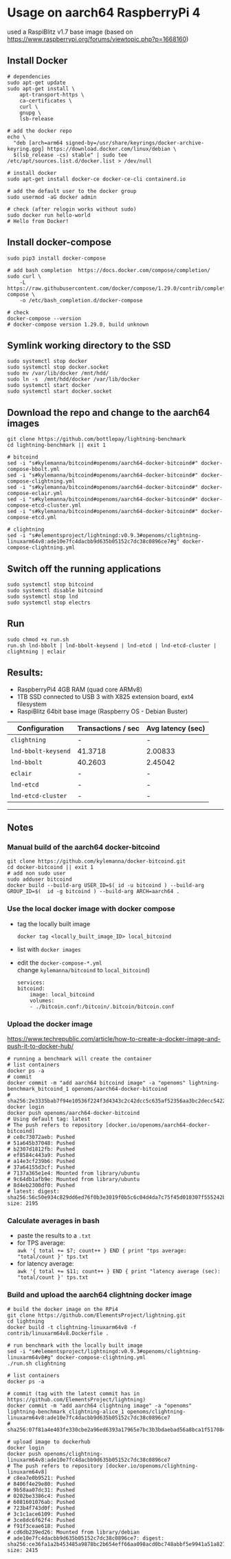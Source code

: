# Usage on aarch64 RaspberryPi 4 
used a RaspiBlitz v1.7 base image (based on https://www.raspberrypi.org/forums/viewtopic.php?p=1668160)

## Install Docker
```
# dependencies
sudo apt-get update
sudo apt-get install \
    apt-transport-https \
    ca-certificates \
    curl \
    gnupg \
    lsb-release

# add the docker repo
echo \
  "deb [arch=arm64 signed-by=/usr/share/keyrings/docker-archive-keyring.gpg] https://download.docker.com/linux/debian \
  $(lsb_release -cs) stable" | sudo tee /etc/apt/sources.list.d/docker.list > /dev/null

# install docker
sudo apt-get install docker-ce docker-ce-cli containerd.io

# add the default user to the docker group
sudo usermod -aG docker admin

# check (after relogin works without sudo)
sudo docker run hello-world
# Hello from Docker!
```

## Install docker-compose
```
sudo pip3 install docker-compose

# add bash completion  https://docs.docker.com/compose/completion/
sudo curl \
    -L https://raw.githubusercontent.com/docker/compose/1.29.0/contrib/completion/bash/docker-compose \
    -o /etc/bash_completion.d/docker-compose

# check
docker-compose --version
# docker-compose version 1.29.0, build unknown
```

## Symlink working directory to the SSD
```
sudo systemctl stop docker
sudo systemctl stop docker.socket
sudo mv /var/lib/docker /mnt/hdd/
sudo ln -s  /mnt/hdd/docker /var/lib/docker
sudo systemctl start docker
sudo systemctl start docker.socket
```

## Download the repo and change to the aarch64 images
```
git clone https://github.com/bottlepay/lightning-benchmark
cd lightning-benchmark || exit 1

# bitcoind
sed -i "s#kylemanna/bitcoind#openoms/aarch64-docker-bitcoind#" docker-compose-bbolt.yml
sed -i "s#kylemanna/bitcoind#openoms/aarch64-docker-bitcoind#" docker-compose-clightning.yml
sed -i "s#kylemanna/bitcoind#openoms/aarch64-docker-bitcoind#" docker-compose-eclair.yml
sed -i "s#kylemanna/bitcoind#openoms/aarch64-docker-bitcoind#" docker-compose-etcd-cluster.yml
sed -i "s#kylemanna/bitcoind#openoms/aarch64-docker-bitcoind#" docker-compose-etcd.yml

# clightning
sed -i "s#elementsproject/lightningd:v0.9.3#openoms/clightning-linuxarm64v8:ade10e7fc4dacbb9d635b05152c7dc38c0896ce7#g" docker-compose-clightning.yml
```
## Switch off the running applications
```
sudo systemctl stop bitcoind
sudo systemctl disable bitcoind
sudo systemctl stop lnd
sudo systemctl stop electrs
```

## Run
```
sudo chmod +x run.sh
run.sh lnd-bbolt | lnd-bbolt-keysend | lnd-etcd | lnd-etcd-cluster | clightning | eclair
```

## Results:
* RaspberryPi4 4GB RAM (quad core ARMv8)
* 1TB SSD connected to USB 3 with X825 extension board, ext4 filesystem
* RaspiBlitz 64bit base image (Raspberry OS - Debian Buster)

| Configuration | Transactions / sec | Avg latency (sec) |
|--|--|--|
|`clightning`|-| -  |
|`lnd-bbolt-keysend`| 41.3718 | 2.00833 |
|`lnd-bbolt`| 40.2603 | 2.45042 |
|`eclair`| - | - |
|`lnd-etcd`| - | - |
|`lnd-etcd-cluster`| - | - |

---
## Notes
### Manual build of the aarch64 docker-bitcoind
```
git clone https://github.com/kylemanna/docker-bitcoind.git
cd docker-bitcoind || exit 1
# add non sudo user
sudo adduser bitcoind
docker build --build-arg USER_ID=$( id -u bitcoind ) --build-arg GROUP_ID=$(  id -g bitcoind ) --build-arg ARCH=aarch64 .
```

### Use the local docker image with docker compose
* tag the locally built image
    ```
    docker tag <locally_built_image_ID> local_bitcoind
    ```
* list with `docker images`
  
* edit the `docker-compose-*.yml`  
 change `kylemanna/bitcoind` to `local_bitcoind`)
    ```
    services:
    bitcoind:
        image: local_bitcoind
        volumes:
        - ./bitcoin.conf:/bitcoin/.bitcoin/bitcoin.conf
    ```
### Upload the docker image
https://www.techrepublic.com/article/how-to-create-a-docker-image-and-push-it-to-docker-hub/
```
# running a benchmark will create the container
# list containers
docker ps -a
# commit
docker commit -m "add aarch64 bitcoind image" -a "openoms" lightning-benchmark_bitcoind_1 openoms/aarch64-docker-bitcoind
# sha256:2e3335bab7f94e10536f224f3d4343c2c42dcc5c635af52356aa3bc2decc5422
docker login
docker push openoms/aarch64-docker-bitcoind
# Using default tag: latest
# The push refers to repository [docker.io/openoms/aarch64-docker-bitcoind]
# ce8c73072aeb: Pushed 
# 51a645b37048: Pushed 
# b2307d1812fb: Pushed 
# ef8584c443a9: Pushed 
# a14e3cf239b6: Pushed 
# 37a64155d3cf: Pushed 
# 7137a365e1e4: Mounted from library/ubuntu 
# 9c64db1afb9e: Mounted from library/ubuntu 
# 8d4eb2300df0: Pushed 
# latest: digest: sha256:56c50e934c829dd6ed76f0b3e3019f0b5c6c04d4da7c75f45d010307f555242b size: 2195

```

### Calculate averages in bash
* paste the results to a `.txt`
* for TPS average:  
`awk '{ total += $7; count++ } END { print "tps average: "total/count }' tps.txt`
* for latency average:  
`awk '{ total += $11; count++ } END { print "latency average (sec): "total/count }' tps.txt`

### Build and upload the aarch64 clightning docker image
```
# build the docker image on the RPi4
git clone https://github.com/ElementsProject/lightning.git
cd lightning
docker build -t clightning-linuxarm64v8 -f contrib/linuxarm64v8.Dockerfile .

# run benchmark with the locally built image
sed -i "s#elementsproject/lightningd:v0.9.3#openoms/clightning-linuxarm64v8#g" docker-compose-clightning.yml
./run.sh clightning

# list containers
docker ps -a

# commit (tag with the latest commit has in https://github.com/ElementsProject/lightning)
docker commit -m "add aarch64 clightning image" -a "openoms" lightning-benchmark_clightning-alice_1 openoms/clightning-linuxarm64v8:ade10e7fc4dacbb9d635b05152c7dc38c0896ce7
# sha256:07f81a4e403fe330cbe2a96ed6393a17965e7bc3b3bdaebad56a8bca1f517084

# upload image to dockerhub 
docker login
docker push openoms/clightning-linuxarm64v8:ade10e7fc4dacbb9d635b05152c7dc38c0896ce7
# The push refers to repository [docker.io/openoms/clightning-linuxarm64v8]
# c8ea7e0b9521: Pushed 
# 8406f4e29e80: Pushed 
# 9b58aa07dc31: Pushed 
# 0202be3386c4: Pushed 
# 6081601076ab: Pushed 
# 723b4f743d0f: Pushed 
# 3c1c1ace6109: Pushed 
# 3ce8dc6f62f4: Pushed 
# f91f3ceae618: Pushed 
# cd6db239ed26: Mounted from library/debian 
# ade10e7fc4dacbb9d635b05152c7dc38c0896ce7: digest: sha256:ce36fa1a2b453485a9878bc2b654eff66aa098acd0bc748abbf5e9941a51a827 size: 2415
```
